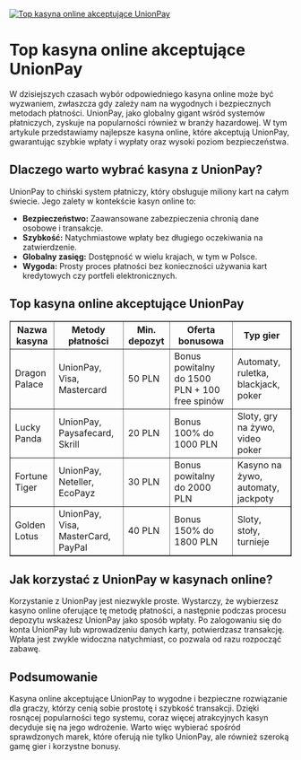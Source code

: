 [![Top kasyna online akceptujące UnionPay](https://123-caf.pages.dev/gitsignup.png)](https://vrmoo.ru/Bt82HjjY)

<h1>Top kasyna online akceptujące UnionPay</h1> <p>W dzisiejszych czasach wybór odpowiedniego kasyna online może być wyzwaniem, zwłaszcza gdy zależy nam na wygodnych i bezpiecznych metodach płatności. UnionPay, jako globalny gigant wśród systemów płatniczych, zyskuje na popularności również w branży hazardowej. W tym artykule przedstawiamy najlepsze kasyna online, które akceptują UnionPay, gwarantując szybkie wpłaty i wypłaty oraz wysoki poziom bezpieczeństwa.</p>  <h2>Dlaczego warto wybrać kasyna z UnionPay?</h2> <p>UnionPay to chiński system płatniczy, który obsługuje miliony kart na całym świecie. Jego zalety w kontekście kasyn online to:</p> <ul>   <li><strong>Bezpieczeństwo:</strong> Zaawansowane zabezpieczenia chronią dane osobowe i transakcje.</li>   <li><strong>Szybkość:</strong> Natychmiastowe wpłaty bez długiego oczekiwania na zatwierdzenie.</li>   <li><strong>Globalny zasięg:</strong> Dostępność w wielu krajach, w tym w Polsce.</li>   <li><strong>Wygoda:</strong> Prosty proces płatności bez konieczności używania kart kredytowych czy portfeli elektronicznych.</li> </ul>  <h2>Top kasyna online akceptujące UnionPay</h2> <table border="1" cellpadding="10" cellspacing="0" style="border-collapse: collapse; width: 100%;">   <thead>     <tr>       <th>Nazwa kasyna</th>       <th>Metody płatności</th>       <th>Min. depozyt</th>       <th>Oferta bonusowa</th>       <th>Typ gier</th>     </tr>   </thead>   <tbody>     <tr>       <td>Dragon Palace</td>       <td>UnionPay, Visa, Mastercard</td>       <td>50 PLN</td>       <td>Bonus powitalny do 1500 PLN + 100 free spinów</td>       <td>Automaty, ruletka, blackjack, poker</td>     </tr>     <tr>       <td>Lucky Panda</td>       <td>UnionPay, Paysafecard, Skrill</td>       <td>20 PLN</td>       <td>Bonus 100% do 1000 PLN</td>       <td>Sloty, gry na żywo, video poker</td>     </tr>     <tr>       <td>Fortune Tiger</td>       <td>UnionPay, Neteller, EcoPayz</td>       <td>30 PLN</td>       <td>Bonus powitalny do 2000 PLN</td>       <td>Kasyno na żywo, automaty, jackpoty</td>     </tr>     <tr>       <td>Golden Lotus</td>       <td>UnionPay, Visa, MasterCard, PayPal</td>       <td>40 PLN</td>       <td>Bonus 150% do 1800 PLN</td>       <td>Sloty, stoły, turnieje</td>     </tr>   </tbody> </table>  <h2>Jak korzystać z UnionPay w kasynach online?</h2> <p>Korzystanie z UnionPay jest niezwykle proste. Wystarczy, że wybierzesz kasyno online oferujące tę metodę płatności, a następnie podczas procesu depozytu wskażesz UnionPay jako sposób wpłaty. Po zalogowaniu się do konta UnionPay lub wprowadzeniu danych karty, potwierdzasz transakcję. Wpłata jest zwykle widoczna natychmiast, co pozwala od razu rozpocząć zabawę.</p>  <h2>Podsumowanie</h2> <p>Kasyna online akceptujące UnionPay to wygodne i bezpieczne rozwiązanie dla graczy, którzy cenią sobie prostotę i szybkość transakcji. Dzięki rosnącej popularności tego systemu, coraz więcej atrakcyjnych kasyn decyduje się na jego wdrożenie. Warto więc wybierać spośród sprawdzonych marek, które oferują nie tylko UnionPay, ale również szeroką gamę gier i korzystne bonusy.</p>